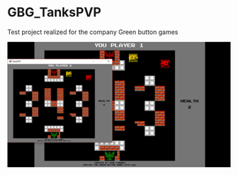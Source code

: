# GBG_TanksPVP
Test project realized for the company Green button games

![Image](https://github.com/iwan1234554321/GBG_TanksPVP/raw/master/TanksPVP2.png)
